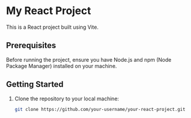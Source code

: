 # My React Project

This is a React project built using Vite.

## Prerequisites

Before running the project, ensure you have Node.js and npm (Node Package Manager) installed on your machine.

## Getting Started

1. Clone the repository to your local machine:

   ```bash
   git clone https://github.com/your-username/your-react-project.git
